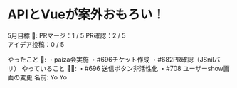 # APIとVueが案外おもろい！

5月目標 🚀: PRマージ：1 / 5
PR確認：2 / 5   
アイデア投稿：0 / 5　　　　　　　　　　　　　

やったこと 📝: ・paiza会実施 
・#696チケット作成 
・#682PR確認（JSnilバリ）
やっていること 🏃‍♂️: ・#696 送信ボタン非活性化
・#708 ユーザーshow画面の変更
名前: Yo Yo